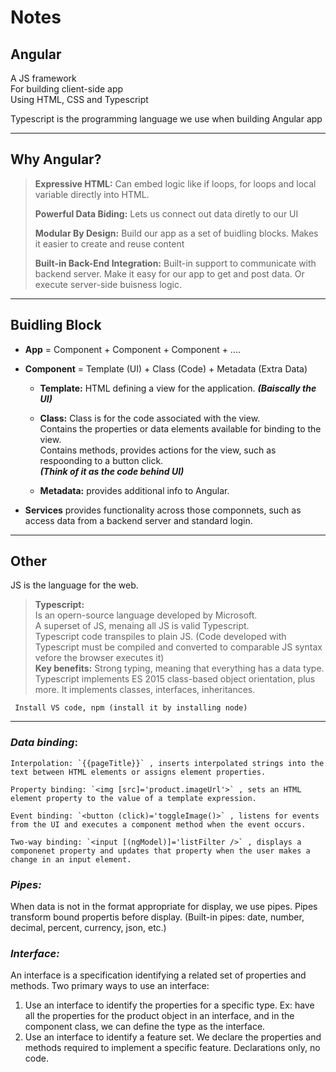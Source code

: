 # Notes

## Angular
A JS framework<br/>
For building client-side app<br/>
Using HTML, CSS and Typescript<br/>

Typescript is the programming language we use when building Angular app

---
## Why Angular?

> **Expressive HTML:** Can embed logic like if loops, for loops and local variable directly into HTML.
>
> **Powerful Data Biding:** Lets us connect out data diretly to our UI
>
> **Modular By Design:** Build our app as a set of buidling blocks. Makes it easier to create and reuse content
>
> **Built-in Back-End Integration:** Built-in support to communicate with backend server. Make it easy for our app to get and post data. Or execute server-side buisness logic.

---
## Buidling Block
- **App** = Component + Component + Component + ....<br/>

- **Component** = Template (UI) + Class (Code) + Metadata (Extra Data)
    - **Template:** HTML defining a view for the application. ***(Baiscally the UI)***

    - **Class:** Class is for the code associated with the view.<br/>
        Contains the properties or data elements available for binding to the view.<br/>
        Contains methods, provides actions for the view, such as respoonding to a button click.<br/>
        ***(Think of it as the code behind UI)***

    - **Metadata:** provides additional info to Angular.

- **Services** provides functionality across those componnets, such as access data from a backend server and standard login.

---
## Other
JS is the language for the web.

> **Typescript:**<br/>
    Is an opern-source language developed by Microsoft.<br/>
    A superset of JS, menaing all JS is valid Typescript.<br/>
    Typescript code transpiles to plain JS. (Code developed with Typescript must be compiled and converted to comparable JS syntax vefore the browser executes it)<br/>
    **Key benefits:** Strong typing, meaning that everything has a data type.<br/>
    Typescript implements ES 2015 class-based object orientation, plus more. It implements classes, interfaces, inheritances.

``` Install VS code, npm (install it by installing node)```

---
### *Data binding*:<br/>

    Interpolation: `{{pageTitle}}` , inserts interpolated strings into the text between HTML elements or assigns element properties.

    Property binding: `<img [src]='product.imageUrl'>` , sets an HTML element property to the value of a template expression.

    Event binding: `<button (click)='toggleImage()>` , listens for events from the UI and executes a component method when the event occurs.

    Two-way binding: `<input [(ngModel)]='listFilter />` , displays a componenet property and updates that property when the user makes a change in an input element.


### *Pipes:* 
When data is not in the format appropriate for display, we use pipes. Pipes transform bound propertis before display. (Built-in pipes: date, number, decimal, percent, currency, json, etc.)

### *Interface:*
An interface is a specification identifying a related set of properties and methods. 
Two primary ways to use an interface: 
1. Use an interface to identify the properties for a specific type. Ex: have all the properties for the product object in an interface, and in the component class, we can define the type as the interface.
2. Use an interface to identify a feature set. We declare the properties and methods required to implement a specific feature. Declarations only, no code.